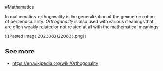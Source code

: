 #Mathematics

In mathematics, orthogonality is the generalization of the geometric notion of perpendicularity.
_Orthogonality_ is also used with various meanings that are often weakly related or not related at all with the mathematical meanings

![[Pasted image 20230831220833.png]]


## See more 
- https://en.wikipedia.org/wiki/Orthogonality